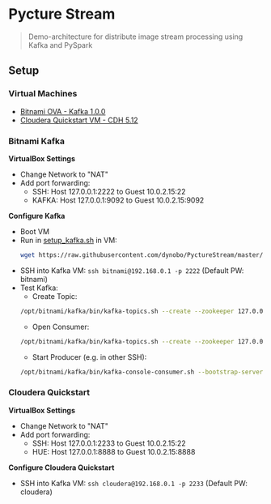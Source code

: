 # Pycture Stream

> Demo-architecture for distribute image stream processing using Kafka and PySpark

## Setup

### Virtual Machines
- [Bitnami OVA - Kafka 1.0.0](https://bitnami.com/stack/kafka/virtual-machine)
- [Cloudera Quickstart VM - CDH 5.12](https://www.cloudera.com/downloads/quickstart_vms/5-12.html)


### Bitnami Kafka
**VirtualBox Settings**
- Change Network to "NAT"
- Add port forwarding:
    - SSH: Host 127.0.0.1:2222 to Guest 10.0.2.15:22
    - KAFKA:  Host 127.0.0.1:9092 to Guest 10.0.2.15:9092

**Configure Kafka**
- Boot VM
- Run in [setup_kafka.sh](setup_kafka.sh) in VM:
    ```bash
    wget https://raw.githubusercontent.com/dynobo/PyctureStream/master/setup_kafka.sh && chmod +x ./setup_kafka.sh && ./setup_kafka.sh
    ```
- SSH into Kafka VM: `ssh bitnami@192.168.0.1 -p 2222` (Default PW: bitnami)
- Test Kafka:
    - Create Topic:
    ```bash
    /opt/bitnami/kafka/bin/kafka-topics.sh --create --zookeeper 127.0.0.1:2181 --replication-factor 1 --partitions 1 --topic test
    ```
    - Open Consumer:
    ```bash
    /opt/bitnami/kafka/bin/kafka-topics.sh --create --zookeeper 127.0.0.1:2181 --replication-factor 1 --partitions 1 --topic test
    ```
    - Start Producer (e.g. in other SSH):
    ```bash
    /opt/bitnami/kafka/bin/kafka-console-consumer.sh --bootstrap-server localhost:9092 --topic test --from-beginning
    ```

### Cloudera Quickstart
**VirtualBox Settings**
- Change Network to "NAT"
- Add port forwarding:
    - SSH: Host 127.0.0.1:2233 to Guest 10.0.2.15:22
    - HUE:  Host 127.0.0.1:8888 to Guest 10.0.2.15:8888

**Configure Cloudera Quickstart**
- SSH into Kafka VM: `ssh cloudera@192.168.0.1 -p 2233` (Default PW: cloudera)
